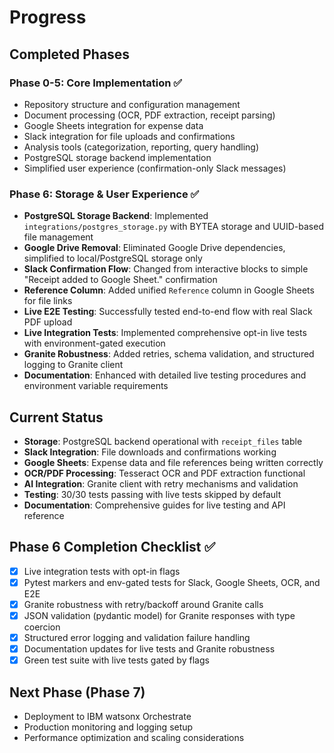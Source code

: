 # Progress

## Completed Phases

### Phase 0-5: Core Implementation ✅
- Repository structure and configuration management
- Document processing (OCR, PDF extraction, receipt parsing)
- Google Sheets integration for expense data
- Slack integration for file uploads and confirmations
- Analysis tools (categorization, reporting, query handling)
- PostgreSQL storage backend implementation
- Simplified user experience (confirmation-only Slack messages)

### Phase 6: Storage & User Experience ✅
- **PostgreSQL Storage Backend**: Implemented `integrations/postgres_storage.py` with BYTEA storage and UUID-based file management
- **Google Drive Removal**: Eliminated Google Drive dependencies, simplified to local/PostgreSQL storage only
- **Slack Confirmation Flow**: Changed from interactive blocks to simple "Receipt added to Google Sheet." confirmation
- **Reference Column**: Added unified `Reference` column in Google Sheets for file links
- **Live E2E Testing**: Successfully tested end-to-end flow with real Slack PDF upload
- **Live Integration Tests**: Implemented comprehensive opt-in live tests with environment-gated execution
- **Granite Robustness**: Added retries, schema validation, and structured logging to Granite client
- **Documentation**: Enhanced with detailed live testing procedures and environment variable requirements

## Current Status
- **Storage**: PostgreSQL backend operational with `receipt_files` table
- **Slack Integration**: File downloads and confirmations working
- **Google Sheets**: Expense data and file references being written correctly
- **OCR/PDF Processing**: Tesseract OCR and PDF extraction functional
- **AI Integration**: Granite client with retry mechanisms and validation
- **Testing**: 30/30 tests passing with live tests skipped by default
- **Documentation**: Comprehensive guides for live testing and API reference

## Phase 6 Completion Checklist ✅
- [x] Live integration tests with opt-in flags
- [x] Pytest markers and env-gated tests for Slack, Google Sheets, OCR, and E2E
- [x] Granite robustness with retry/backoff around Granite calls
- [x] JSON validation (pydantic model) for Granite responses with type coercion
- [x] Structured error logging and validation failure handling
- [x] Documentation updates for live tests and Granite robustness
- [x] Green test suite with live tests gated by flags

## Next Phase (Phase 7)
- Deployment to IBM watsonx Orchestrate
- Production monitoring and logging setup
- Performance optimization and scaling considerations
